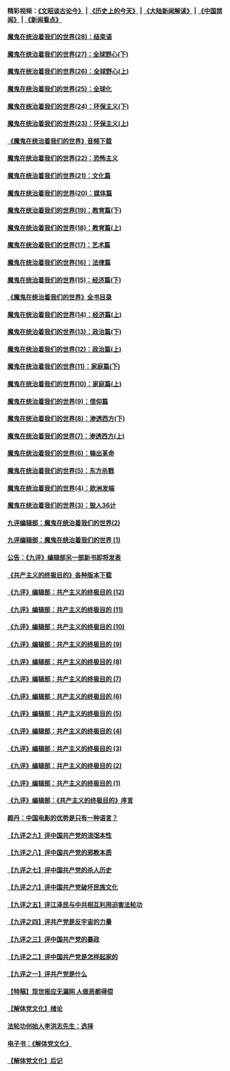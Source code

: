 #### 精彩视频：[《文昭谈古论今》](http://45.76.195.252/wenzhao) | [《历史上的今天》](http://45.76.195.252/today-in-history) | [《大陆新闻解读》](http://45.76.195.252/ntdtv-comedy) | [《中国禁闻》](http://45.76.195.252/ntdtv-news) | [《新闻看点》](http://45.76.195.252/news-insight) 

 #### [魔鬼在统治着我们的世界(28)：结束语](../pages/nsc422/n10936246.md?t=02120331) 

#### [魔鬼在统治着我们的世界(27)：全球野心(下)](../pages/nsc422/n10928319.md?t=02120331) 

#### [魔鬼在统治着我们的世界(26)：全球野心(上)](../pages/nsc422/n10900318.md?t=02120331) 

#### [魔鬼在统治着我们的世界(25)：全球化](../pages/nsc422/n10788205.md?t=02120331) 

#### [魔鬼在统治着我们的世界(24)：环保主义(下)](../pages/nsc422/n10695307.md?t=02120331) 

#### [魔鬼在统治着我们的世界(23)：环保主义(上)](../pages/nsc422/n10688613.md?t=02120331) 

#### [《魔鬼在统治着我们的世界》音频下载](../pages/nsc422/n10635553.md?t=02120331) 

#### [魔鬼在统治着我们的世界(22)：恐怖主义](../pages/nsc422/n10614727.md?t=02120331) 

#### [魔鬼在统治着我们的世界(21)：文化篇](../pages/nsc422/n10597706.md?t=02120331) 

#### [魔鬼在统治着我们的世界(20)：媒体篇](../pages/nsc422/n10586579.md?t=02120331) 

#### [魔鬼在统治着我们的世界(19)：教育篇(下)](../pages/nsc422/n10564808.md?t=02120331) 

#### [魔鬼在统治着我们的世界(18)：教育篇(上)](../pages/nsc422/n10526970.md?t=02120331) 

#### [魔鬼在统治着我们的世界(17)：艺术篇](../pages/nsc422/n10499093.md?t=02120331) 

#### [魔鬼在统治着我们的世界(16)：法律篇](../pages/nsc422/n10485969.md?t=02120331) 

#### [魔鬼在统治着我们的世界(15)：经济篇(下)](../pages/nsc422/n10469975.md?t=02120331) 

#### [《魔鬼在统治着我们的世界》全书目录](../pages/nsc422/n10464261.md?t=02120331) 

#### [魔鬼在统治着我们的世界(14)：经济篇(上)](../pages/nsc422/n10457370.md?t=02120331) 

#### [魔鬼在统治着我们的世界(13)：政治篇(下)](../pages/nsc422/n10448270.md?t=02120331) 

#### [魔鬼在统治着我们的世界(12)：政治篇(上)](../pages/nsc422/n10444576.md?t=02120331) 

#### [魔鬼在统治着我们的世界(11)：家庭篇(下)](../pages/nsc422/n10440961.md?t=02120331) 

#### [魔鬼在统治着我们的世界(10)：家庭篇(上)](../pages/nsc422/n10435448.md?t=02120331) 

#### [魔鬼在统治着我们的世界(9)：信仰篇](../pages/nsc422/n10432159.md?t=02120331) 

#### [魔鬼在统治着我们的世界(8)：渗透西方(下)](../pages/nsc422/n10429603.md?t=02120331) 

#### [魔鬼在统治着我们的世界(7)：渗透西方(上)](../pages/nsc422/n10426013.md?t=02120331) 

#### [魔鬼在统治着我们的世界(6)：输出革命](../pages/nsc422/n10421536.md?t=02120331) 

#### [魔鬼在统治着我们的世界(5)：东方杀戮](../pages/nsc422/n10417707.md?t=02120331) 

#### [魔鬼在统治着我们的世界(4)：欧洲发端](../pages/nsc422/n10414890.md?t=02120331) 

#### [魔鬼在统治着我们的世界(3)：毁人36计](../pages/nsc422/n10411583.md?t=02120331) 

#### [九评编辑部：魔鬼在统治着我们的世界(2)](../pages/nsc422/n10410036.md?t=02120331) 

#### [九评编辑部：魔鬼在统治着我们的世界 (1)](../pages/nsc422/n10406825.md?t=02120331) 

#### [公告：《九评》编辑部另一部新书即将发表](../pages/nsc422/n10405104.md?t=02120331) 

#### [《共产主义的终极目的》各种版本下载](../pages/nsc422/n10022138.md?t=02120331) 

#### [《九评》编辑部：共产主义的终极目的 (12)](../pages/nsc422/n9933272.md?t=02120331) 

#### [《九评》编辑部：共产主义的终极目的 (11)](../pages/nsc422/n9924973.md?t=02120331) 

#### [《九评》编辑部：共产主义的终极目的 (10)](../pages/nsc422/n9920883.md?t=02120331) 

#### [《九评》编辑部：共产主义的终极目的 (9)](../pages/nsc422/n9916363.md?t=02120331) 

#### [《九评》编辑部：共产主义的终极目的 (8)](../pages/nsc422/n9912488.md?t=02120331) 

#### [《九评》编辑部：共产主义的终极目的 (7)](../pages/nsc422/n9901176.md?t=02120331) 

#### [《九评》编辑部：共产主义的终极目的 (6)](../pages/nsc422/n9899359.md?t=02120331) 

#### [《九评》编辑部：共产主义的终极目的 (5)](../pages/nsc422/n9893174.md?t=02120331) 

#### [《九评》编辑部：共产主义的终极目的 (4)](../pages/nsc422/n9891246.md?t=02120331) 

#### [《九评》编辑部：共产主义的终极目的 (3)](../pages/nsc422/n9879879.md?t=02120331) 

#### [《九评》编辑部：共产主义的终极目的 (2)](../pages/nsc422/n9876205.md?t=02120331) 

#### [《九评》编辑部：共产主义的终极目的 (1)](../pages/nsc422/n9865857.md?t=02120331) 

#### [《九评》编辑部：《共产主义的终极目的》序言](../pages/nsc422/n9862666.md?t=02120331) 

#### [颜丹：中国电影的优势是只有一种语言？](../pages/nsc422/n9583062.md?t=02120331) 

#### [【九评之九】评中国共产党的流氓本性](../pages/nsc422/n737542.md?t=02120331) 

#### [【九评之八】评中国共产党的邪教本质](../pages/nsc422/n735942.md?t=02120331) 

#### [【九评之七】评中国共产党的杀人历史](../pages/nsc422/n733806.md?t=02120331) 

#### [【九评之六】评中国共产党破坏民族文化](../pages/nsc422/n731667.md?t=02120331) 

#### [【九评之五】评江泽民与中共相互利用迫害法轮功](../pages/nsc422/n730058.md?t=02120331) 

#### [【九评之四】评共产党是反宇宙的力量](../pages/nsc422/n727814.md?t=02120331) 

#### [【九评之三】评中国共产党的暴政](../pages/nsc422/n725597.md?t=02120331) 

#### [【九评之二】评中国共产党是怎样起家的](../pages/nsc422/n723946.md?t=02120331) 

#### [【九评之一】评共产党是什么](../pages/nsc422/n722529.md?t=02120331) 

#### [【特稿】现世报应无漏网 人做恶都得偿](../pages/nsc422/n4215167.md?t=02120331) 

#### [【解体党文化】绪论](../pages/nsc422/n1449356.md?t=02120331) 

#### [法轮功创始人李洪志先生：选择](../pages/nsc422/n3580738.md?t=02120331) 

#### [电子书：《解体党文化》](../pages/nsc422/n1573484.md?t=02120331) 

#### [【解体党文化】后记](../pages/nsc422/n1531999.md?t=02120331) 

